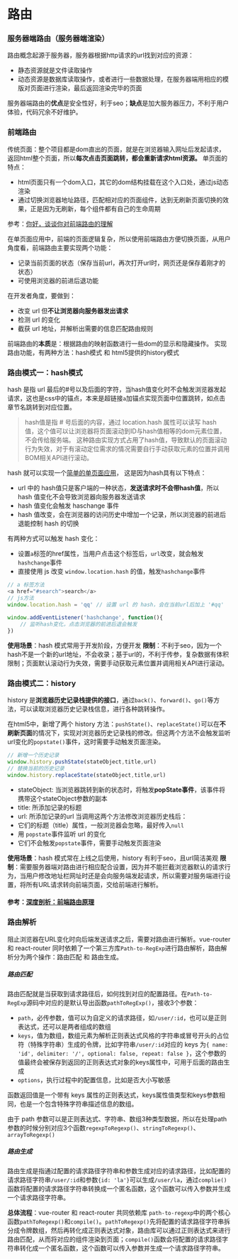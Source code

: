 # 路由
### 服务器端路由（服务器端渲染）
路由概念起源于服务器，服务器根据http请求的url找到对应的资源：
- 静态资源就是文件读取操作
- 动态资源是数据库读取操作，或者进行一些数据处理，在服务器端用相应的模版对页面进行渲染，最后返回渲染完毕的页面

服务器端路由的**优点**是安全性好，利于seo；**缺点**是加大服务器压力，不利于用户体验，代码冗余不好维护。
### 前端路由
传统页面：整个项目都是dom直出的页面，就是在浏览器输入网址后发起请求，返回html整个页面，所以**每次点击页面跳转，都会重新请求html资源。**
单页面的特点：
- html页面只有一个dom入口，其它的dom结构挂载在这个入口处，通过js动态渲染
- 通过切换浏览器地址路径，匹配相对应的页面组件，达到无刷新页面切换的效果，正是因为无刷新，每个组件都有自己的生命周期

参考：[你好，谈谈你对前端路由的理解](https://mp.weixin.qq.com/s/ctIbgQsBFP4rzMoKKDfVLw)


在单页面应用中，前端的页面逻辑复杂，所以使用前端路由方便切换页面，从用户角度看，前端路由主要实现两个功能：
- 记录当前页面的状态（保存当前url，再次打开url时，网页还是保存着刚才的状态）
- 可使用浏览器的前进后退功能

在开发者角度，要做到：
- 改变 url 但**不让浏览器向服务器发出请求**
- 检测 url 的变化
- 截获 url 地址，并解析出需要的信息匹配路由规则

前端路由的**本质**是：根据路由的映射函数进行一些dom的显示和隐藏操作。
实现路由功能，有两种方法：hash模式 和 html5提供的history模式

### 路由模式一：hash模式
hash 是指 url 最后的#号以及后面的字符，当hash值变化时不会触发浏览器发起请求，这也是css中的锚点，本来是超链接`a`加锚点实现页面中位置跳转，如点击章节名跳转到对应位置。

> hash值是指 # 号后面的内容，通过 location.hash 属性可以读写 hash 值，这个值可以让浏览器将页面滚动到ID与hash值相等的dom元素位置，不会传给服务端。
> 这种路由实现方式占用了hash值，导致默认的页面滚动行为失效，对于有滚动定位需求的情况需要自行手动获取元素的位置并调用BOM相关API进行滚动。

hash 就可以实现一个[简单的单页面应用](https://github.com/Naturalvolume/IFE-2016Spring/blob/master/SPA.html)， 这是因为hash具有以下特点：
- url 中的 hash值只是客户端的一种状态，**发送请求时不会带hash值**，所以hash 值变化不会导致浏览器向服务器发送请求
- hash 值变化会触发 haschange 事件
- hash 值改变，会在浏览器的访问历史中增加一个记录，所以浏览器的前进后退能控制 hash 的切换

有两种方式可以触发 hash 变化：
- 设置`a`标签的href属性，当用户点击这个标签后，`url`改变，就会触发`hashchange`事件
- 直接使用 js 改变 `window.location.hash` 的值，触发`hashchange`事件

```javascript
// a 标签方法
<a href="#search">search</a>
// js方法
window.location.hash = 'qq' // 设置 url 的 hash，会在当前url后加上 '#qq'
 
window.addEventListener('hashchange', function(){ 
    // 监听hash变化，点击浏览器的前进后退会触发
})
```
**使用场景**：hash 模式常用于开发阶段，方便开发
**限制**：不利于seo，因为一个hash不是一个新的url地址，不会收录；基于url的，不利于传参，复杂数据有体积限制；页面默认滚动行为失效，需要手动获取元素位置并调用相关API进行滚动。

### 路由模式二：history
history 是**浏览器历史记录栈提供的接口**，通过`back()`、`forward()`、`go()`等方法，可以读取浏览器历史记录栈信息，进行各种跳转操作。

在html5中，新增了两个 history 方法：`pushState()`、`replaceState()`可以在**不刷新页面**的情况下，实现对浏览器历史记录栈的修改。但这两个方法不会触发监听url变化的`popstate()`事件，这时需要手动触发页面渲染。


```javascript
// 新增一个历史记录
window.history.pushState(stateObject,title,url)
// 替换当前的历史记录
window.history.replaceState(stateObject,title,url)
```

- stateObject: 当浏览器跳转到新的状态时，将触发**popState事件**，该事件将携带这个stateObject参数的副本
- title: 所添加记录的标题
- url: 所添加记录的url
当调用这两个方法修改浏览器历史栈后：
- 它们的标题（title）属性，一般浏览器会忽略，最好传入`null`
- 用 `popstate`事件监听 url 的变化
- 它们不会触发`popstate`事件，需要手动触发页面渲染

**使用场景**：hash 模式常在上线之后使用，history 有利于seo，且url简洁美观
**限制**：需要服务器端对路由进行相应配合设置，因为并不能拦截浏览器默认的请求行为，当用户修改地址栏网址时还是会向服务端发起请求，所以需要对服务端进行设置，将所有URL请求转向前端页面，交给前端进行解析。


#### 参考：[深度剖析：前端路由原理](https://juejin.im/post/5d469f1e5188254e1c49ae78#heading-11)


### 路由解析
阻止浏览器在URL变化时向后端发送请求之后，需要对路由进行解析。vue-router 和 react-router 同时依赖了一个第三方库`Path-to-RegExp`进行路由解析，路由解析分为两个操作：路由匹配 和 路由生成。

##### 路由匹配
路由匹配就是当获取到请求路径后，如何找到对应的配置路径。在`Path-to-RegExp`源码中对应的是默认导出函数`pathToRegExp()`，接收3个参数：
- `path`，必传参数，值可以为自定义的请求路径，如`/user/:id`，也可以是正则表达式，还可以是两者组成的数组
- `keys`，值为数组，数组元素为解析正则表达式风格的字符串或冒号开头的占位符（特殊字符串）生成的令牌，比如字符串`/user/:id`对应的 keys 为`{ name: 'id', delimiter: '/', optional: false, repeat: false }`，这个参数的值最终会被保存到返回的正则表达式对象的keys属性中，可用于后面的路由生成
- `options`，执行过程中的配置信息，比如是否大小写敏感

函数返回值是一个带有 keys 属性的正则表达式，keys属性值类型和keys参数相同，也是一个包含特殊字符串描述信息的数组。

由于 path 参数可以是正则表达式、字符串、数组3种类型数据，所以在处理path参数的时候分别对应3个函数`regexpToRegexp()`、`stringToRegexp()`、`arrayToRegexp()`

##### 路由生成
路由生成是指通过配置的请求路径字符串和参数生成对应的请求路径，比如配置的请求路径字符串`/user/:id`和参数`{id: 'la'}`可以生成`/user/la`，通过`complie()`函数将配置的请求路径字符串转换成一个匿名函数，这个函数可以传入参数并生成一个请求路径字符串。


**总体流程**：vue-router 和 react-router 共同依赖库 `path-to-regexp`中的两个核心函数`pathToRegexp()`和`compile()`。`pathToRegexp()`先将配置的请求路径字符串拆分成令牌数组，然后再转化成正则表达式对象，路由库可以通过正则表达式来进行路由匹配，从而将对应的组件渲染到页面；`compile()`函数会将配置的请求路径字符串转化成一个匿名函数，这个函数可以传入参数并生成一个请求路径字符串。